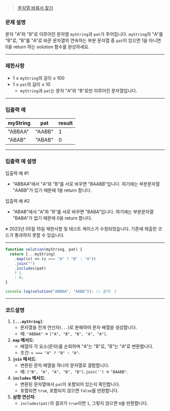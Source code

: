 > [문자열 바꿔서 찾기](https://school.programmers.co.kr/learn/courses/30/lessons/181864)

### **문제 설명**

문자 "A"와 "B"로 이루어진 문자열 `myString`과 `pat`가 주어집니다. `myString`의 "A"를 "B"로, "B"를 "A"로 바꾼 문자열의 연속하는 부분 문자열 중 `pat`이 있으면 1을 아니면 0을 return 하는 solution 함수를 완성하세요.

---

### 제한사항

- 1 ≤ `myString`의 길이 ≤ 100
- 1 ≤ `pat`의 길이 ≤ 10
  - `myString`과 `pat`는 문자 "A"와 "B"로만 이루어진 문자열입니다.

---

### 입출력 예

| myString | pat    | result |
| -------- | ------ | ------ |
| "ABBAA"  | "AABB" | 1      |
| "ABAB"   | "ABAB" | 0      |

---

### 입출력 예 설명

입출력 예 #1

- "ABBAA"에서 "A"와 "B"를 서로 바꾸면 "BAABB"입니다. 여기에는 부분문자열 "AABB"가 있기 때문에 1을 return 합니다.

입출력 예 #2

- "ABAB"에서 "A"와 "B"를 서로 바꾸면 "BABA"입니다. 여기에는 부분문자열 "BABA"가 없기 때문에 0을 return 합니다.

※ 2023년 05월 15일 제한사항 및 테스트 케이스가 수정되었습니다. 기존에 제출한 코드가 통과하지 못할 수 있습니다.

---

```jsx
function solution(myString, pat) {
  return [...myString]
    .map((v) => (v === "A" ? "B" : "A"))
    .join("")
    .includes(pat)
    ? 1
    : 0;
}

console.log(solution("ABBAA", "AABB")); // 출력: 1
```

---

### 코드설명

1. **`[...myString]`**:
   - 문자열을 전개 연산자(`...`)로 분해하여 문자 배열을 생성합니다.
   - 예: `"ABBAA"` → `["A", "B", "B", "A", "A"]`.
2. **`map` 메서드**:
   - 배열의 각 요소(문자)를 순회하며 "A"는 "B"로, "B"는 "A"로 변환합니다.
   - 조건: `v === "A" ? "B" : "A"`.
3. **`join` 메서드**:
   - 변환된 문자 배열을 하나의 문자열로 결합합니다.
   - 예: `["B", "A", "A", "B", "B"].join('')` → `"BAABB"`.
4. **`includes` 메서드**:
   - 변환된 문자열에서 `pat`이 포함되어 있는지 확인합니다.
   - 포함되면 `true`, 포함되지 않으면 `false`를 반환합니다.
5. **삼항 연산자**:
   - `includes(pat)`의 결과가 `true`이면 `1`, 그렇지 않으면 `0`을 반환합니다.
